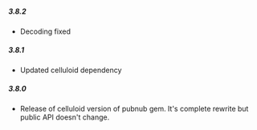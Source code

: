 ##### 3.8.2
* Decoding fixed

##### 3.8.1
* Updated celluloid dependency

##### 3.8.0
* Release of celluloid version of pubnub gem. It's complete rewrite but public API doesn't change.